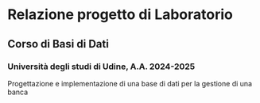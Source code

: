 # Relazione progetto di Laboratorio 
## Corso di Basi di Dati

### Università degli studi di Udine, A.A. 2024-2025

Progettazione e implementazione di una base di dati per la gestione di una banca

